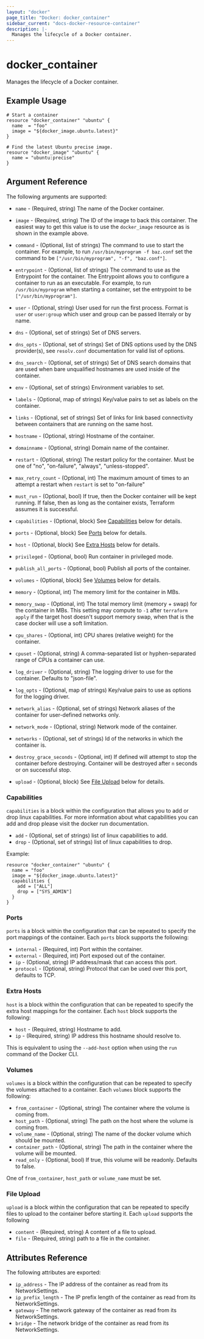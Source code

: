 ```yaml
---
layout: "docker"
page_title: "Docker: docker_container"
sidebar_current: "docs-docker-resource-container"
description: |-
  Manages the lifecycle of a Docker container.
---
```


# docker\_container

Manages the lifecycle of a Docker container.

## Example Usage

```hcl
# Start a container
resource "docker_container" "ubuntu" {
  name  = "foo"
  image = "${docker_image.ubuntu.latest}"
}

# Find the latest Ubuntu precise image.
resource "docker_image" "ubuntu" {
  name = "ubuntu:precise"
}
```

## Argument Reference

The following arguments are supported:

* `name` - (Required, string) The name of the Docker container.
* `image` - (Required, string) The ID of the image to back this container.
  The easiest way to get this value is to use the `docker_image` resource
  as is shown in the example above.

* `command` - (Optional, list of strings) The command to use to start the
    container. For example, to run `/usr/bin/myprogram -f baz.conf` set the
    command to be `["/usr/bin/myprogram", "-f", "baz.conf"]`.
* `entrypoint` - (Optional, list of strings) The command to use as the
    Entrypoint for the container. The Entrypoint allows you to configure a
    container to run as an executable. For example, to run `/usr/bin/myprogram`
    when starting a container, set the entrypoint to be
    `["/usr/bin/myprogram"]`.
* `user` - (Optional, string) User used for run the first process. Format is
    `user` or `user:group` which user and group can be passed literraly or
    by name.
* `dns` - (Optional, set of strings) Set of DNS servers.
* `dns_opts` - (Optional, set of strings) Set of DNS options used by the DNS provider(s), see `resolv.conf` documentation for valid list of options.
* `dns_search` - (Optional, set of strings) Set of DNS search domains that are used when bare unqualified hostnames are used inside of the container.
* `env` - (Optional, set of strings) Environment variables to set.
* `labels` - (Optional, map of strings) Key/value pairs to set as labels on the
  container.
* `links` - (Optional, set of strings) Set of links for link based
  connectivity between containers that are running on the same host.
* `hostname` - (Optional, string) Hostname of the container.
* `domainname` - (Optional, string) Domain name of the container.
* `restart` - (Optional, string) The restart policy for the container. Must be
  one of "no", "on-failure", "always", "unless-stopped".
* `max_retry_count` - (Optional, int) The maximum amount of times to an attempt
  a restart when `restart` is set to "on-failure"
* `must_run` - (Optional, bool) If true, then the Docker container will be
  kept running. If false, then as long as the container exists, Terraform
  assumes it is successful.
* `capabilities` - (Optional, block) See [Capabilities](#capabilities) below for details.
* `ports` - (Optional, block) See [Ports](#ports) below for details.
* `host` - (Optional, block) See [Extra Hosts](#extra_hosts) below for
  details.
* `privileged` - (Optional, bool) Run container in privileged mode.
* `publish_all_ports` - (Optional, bool) Publish all ports of the container.
* `volumes` - (Optional, block) See [Volumes](#volumes) below for details.
* `memory` - (Optional, int) The memory limit for the container in MBs.
* `memory_swap` - (Optional, int) The total memory limit (memory + swap) for the
  container in MBs. This setting may compute to `-1` after `terraform apply` if the target host doesn't support memory swap, when that is the case docker will use a soft limitation.
* `cpu_shares` - (Optional, int) CPU shares (relative weight) for the container.
* `cpuset` - (Optional, string) A comma-separated list or hyphen-separated range of CPUs a container can use.
* `log_driver` - (Optional, string) The logging driver to use for the container.
  Defaults to "json-file".
* `log_opts` - (Optional, map of strings) Key/value pairs to use as options for
  the logging driver.
* `network_alias` - (Optional, set of strings) Network aliases of the container for user-defined networks only.
* `network_mode` - (Optional, string) Network mode of the container.
* `networks` - (Optional, set of strings) Id of the networks in which the
  container is.
* `destroy_grace_seconds` - (Optional, int) If defined will attempt to stop the container before destroying. Container will be destroyed after `n` seconds or on successful stop.
* `upload` - (Optional, block) See [File Upload](#upload) below for details.

<a id="capabilities"></a>
### Capabilities

`capabilities` is a block within the configuration that allows you to add or drop linux capabilities. For more information about what capabilities you can add and drop please visit the docker run documentation.

* `add` - (Optional, set of strings) list of linux capabilities to add.
* `drop` - (Optional, set of strings) list of linux capabilities to drop.

Example:

```hcl
resource "docker_container" "ubuntu" {
  name = "foo"
  image = "${docker_image.ubuntu.latest}"
  capabilities {
    add = ["ALL"]
    drop = ["SYS_ADMIN"]
  }
}
```

<a id="ports"></a>
### Ports

`ports` is a block within the configuration that can be repeated to specify
the port mappings of the container. Each `ports` block supports
the following:

* `internal` - (Required, int) Port within the container.
* `external` - (Required, int) Port exposed out of the container.
* `ip` - (Optional, string) IP address/mask that can access this port.
* `protocol` - (Optional, string) Protocol that can be used over this port,
  defaults to TCP.

<a id="extra_hosts"></a>
### Extra Hosts

`host` is a block within the configuration that can be repeated to specify
the extra host mappings for the container. Each `host` block supports
the following:

* `host` - (Required, string) Hostname to add.
* `ip` - (Required, string) IP address this hostname should resolve to.

This is equivalent to using the `--add-host` option when using the `run`
command of the Docker CLI.

<a id="volumes"></a>
### Volumes

`volumes` is a block within the configuration that can be repeated to specify
the volumes attached to a container. Each `volumes` block supports
the following:

* `from_container` - (Optional, string) The container where the volume is
  coming from.
* `host_path` - (Optional, string) The path on the host where the volume
  is coming from.
* `volume_name` - (Optional, string) The name of the docker volume which
  should be mounted.
* `container_path` - (Optional, string) The path in the container where the
  volume will be mounted.
* `read_only` - (Optional, bool) If true, this volume will be readonly.
  Defaults to false.

One of `from_container`, `host_path` or `volume_name` must be set.

<a id="upload"></a>
### File Upload

`upload` is a block within the configuration that can be repeated to specify
files to upload to the container before starting it.
Each `upload` supports the following

* `content` - (Required, string) A content of a file to upload.
* `file` - (Required, string) path to a file in the container.

## Attributes Reference

The following attributes are exported:

 * `ip_address` - The IP address of the container as read from its
   NetworkSettings.
 * `ip_prefix_length` - The IP prefix length of the container as read from its
   NetworkSettings.
 * `gateway` - The network gateway of the container as read from its
   NetworkSettings.
 * `bridge` - The network bridge of the container as read from its
   NetworkSettings.
